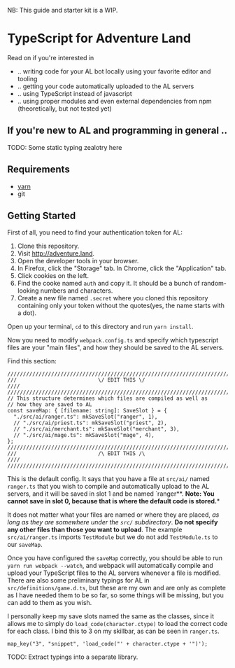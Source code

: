 NB: This guide and starter kit is a WIP.

# TypeScript for Adventure Land

Read on if you're interested in 

- .. writing code for your AL bot locally using your favorite editor and tooling
- .. getting your code automatically uploaded to the AL servers
- .. using TypeScript instead of javascript
- .. using proper modules and even external dependencies from npm (theoretically, but not tested yet)

## If you're new to AL and programming in general ..

TODO: Some static typing zealotry here

## Requirements

- [yarn](https://yarnpkg.com/)
- git

## Getting Started

First of all, you need to find your authentication token for AL:

1. Clone this repository.
2. Visit http://adventure.land.
3. Open the developer tools in your browser.
4. In Firefox, click the "Storage" tab. In Chrome, click the "Application" tab.
5. Click cookies on the left.
6. Find the cooke named `auth` and copy it. It should be a bunch of random-looking numbers and characters.
7. Create a new file named `.secret` where you cloned this repository containing only your token without the quotes(yes, the name starts with a dot).

Open up your terminal, `cd` to this directory and run `yarn install`. 

Now you need to modify `webpack.config.ts` and specify which typescript files are your "main files", and how they should be saved to the AL servers.

Find this section:

```
////////////////////////////////////////////////////////////////////////////////
///                          \/ EDIT THIS \/                                ////
////////////////////////////////////////////////////////////////////////////////
// This structure determines which files are compiled as well as
// how they are saved to AL
const saveMap: { [filename: string]: SaveSlot } = {
  "./src/ai/ranger.ts": mkSaveSlot("ranger", 1),
  // "./src/ai/priest.ts": mkSaveSlot("priest", 2),
  // "./src/ai/merchant.ts": mkSaveSlot("merchant", 3),
  // "./src/ai/mage.ts": mkSaveSlot("mage", 4),
};
////////////////////////////////////////////////////////////////////////////////
///                          /\ EDIT THIS /\                                ////
////////////////////////////////////////////////////////////////////////////////
```

This is the default config. It says that you have a file at `src/ai/` named `ranger.ts` that you wish to compile
and automatically upload to the AL servers, and it will be saved in slot 1 and be named `ranger**.
**Note: You cannot save in slot 0, because that is where the default code is stored.***

It does not matter what your files are named or where they are placed, *as long as they are somewhere under the `src/` subdirectory*.
**Do not specify any other files than those you want to upload**. The example `src/ai/ranger.ts` imports `TestModule` but we do not add `TestModule.ts` to our `saveMap`.

Once you have configured the `saveMap` correctly, you should be able to run `yarn run webpack --watch`, and webpack will automatically compile and upload your TypeScript files
to the AL servers whenever a file is modified.
There are also some preliminary typings for AL in `src/definitions/game.d.ts`, but these are my own and are only as complete as I have needed them to be so far, so some things will be missing, but you can add to them as you wish.

I personally keep my save slots named the same as the classes, since it allows me to simply do `load_code(character.ctype)` to load the correct code for each class. I bind this to 3 on my skillbar, as can be seen in `ranger.ts`.

```
map_key("3", "snippet", 'load_code("' + character.ctype + '")');
```

TODO: Extract typings into a separate library.






